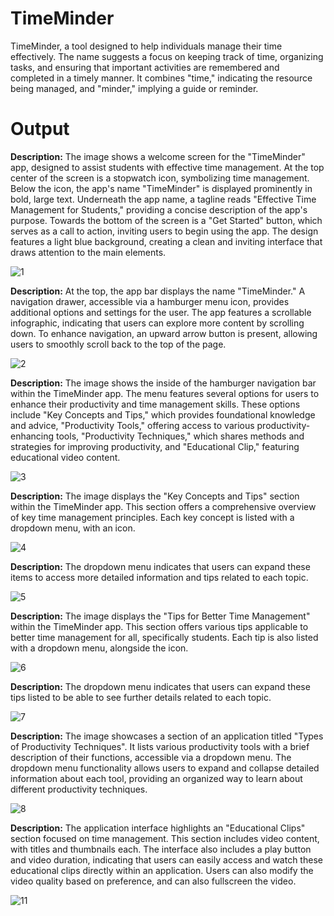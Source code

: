 # TimeMinder

TimeMinder, a tool designed to help individuals manage their time effectively. The name suggests a focus on keeping track of time, organizing tasks, and ensuring that important activities are remembered and completed in a timely manner. It combines "time," indicating the resource being managed, and "minder," implying a guide or reminder.

# Output
**Description:** The image shows a welcome screen for the "TimeMinder" app, designed to assist students with effective time management. At the top center of the screen is a stopwatch icon, symbolizing time management. Below the icon, the app's name "TimeMinder" is displayed prominently in bold, large text. Underneath the app name, a tagline reads "Effective Time Management for Students," providing a concise description of the app's purpose. Towards the bottom of the screen is a "Get Started" button, which serves as a call to action, inviting users to begin using the app. The design features a light blue background, creating a clean and inviting interface that draws attention to the main elements.

![1](https://github.com/user-attachments/assets/17c70f57-6804-403b-82c1-b04ce4c9bfa1)

**Description:** At the top, the app bar displays the name "TimeMinder." A navigation drawer, accessible via a hamburger menu icon, provides additional options and settings for the user. The app features a scrollable infographic, indicating that users can explore more content by scrolling down. To enhance navigation, an upward arrow button is present, allowing users to smoothly scroll back to the top of the page.

![2](https://github.com/user-attachments/assets/2e7964aa-de5b-4824-9cb3-476d25f38ad7)

**Description:** The image shows the inside of the hamburger navigation bar within the TimeMinder app. The menu features several options for users to enhance their productivity and time management skills. These options include "Key Concepts and Tips," which provides foundational knowledge and advice, "Productivity Tools," offering access to various productivity-enhancing tools, "Productivity Techniques," which shares methods and strategies for improving productivity, and "Educational Clip," featuring educational video content.

![3](https://github.com/user-attachments/assets/e3fe6ee8-513e-4c7d-bc62-8132e1f90445)

**Description:** The image displays the "Key Concepts and Tips" section within the TimeMinder app. This section offers a comprehensive overview of key time management principles. Each key concept is listed with a dropdown menu, with an icon.

![4](https://github.com/user-attachments/assets/ca164599-6ae4-4e1e-a4e5-b98ccc6bd4c7)

**Description:** The dropdown menu indicates that users can expand these items to access more detailed information and tips related to each topic.

![5](https://github.com/user-attachments/assets/e4495288-9bba-4b8e-b826-fa5e9867f78d)

**Description:** The image displays the "Tips for Better Time Management" within the TimeMinder app. This section offers various tips applicable to better time management for all, specifically students. Each tip is also listed with a dropdown menu, alongside the icon.

![6](https://github.com/user-attachments/assets/96e598e3-2dcb-457d-a5ab-f6b5cbdb29d5)


**Description:** The dropdown menu indicates that users can expand these tips listed to be able to see further details related to each topic.

![7](https://github.com/user-attachments/assets/0d715911-d1bf-4d9d-b55f-270bf93f30ea)


**Description:** The image showcases a section of an application titled "Types of Productivity Techniques". It lists various productivity tools with a brief description of their functions, accessible via a dropdown menu. The dropdown menu functionality allows users to expand and collapse detailed information about each tool, providing an organized way to learn about different productivity techniques.

![8](https://github.com/user-attachments/assets/f3446bd5-fbdd-4df4-816c-f228849027f1)

**Description:** The application interface highlights an "Educational Clips" section focused on time management. This section includes video content, with titles and thumbnails each. The interface also includes a play button and video duration, indicating that users can easily access and watch these educational clips directly within an application. Users can also modify the video quality based on preference, and can also fullscreen the video.

![11](https://github.com/user-attachments/assets/a51c4796-21ab-44f7-835e-9f118034c193)
